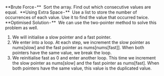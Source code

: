 **Brute Force - **
​
Sort the array. Find out which consecutive values are equal.
​
**Using Extra Space - **
​
Use a list to store the number of occurrences of each value. Use it to find the value that occurred twice.
​
**Optimised Solution - **
​
We can use the two-pointer method to solve this problem as well.
​
1. We will initialise a slow pointer and a fast pointer.
2. We enter into a loop. At each step, we increment the slow pointer as nums[slow] and the fast pointer as nums[nums[fast]]. When both pointers have the same value, we break the loop.
3. We reinitialise fast as 0 and enter another loop. This time we increment the slow pointer as nums[slow] and the fast pointer as nums[fast]. When both pointers have the same value, this value is the duplicated value.